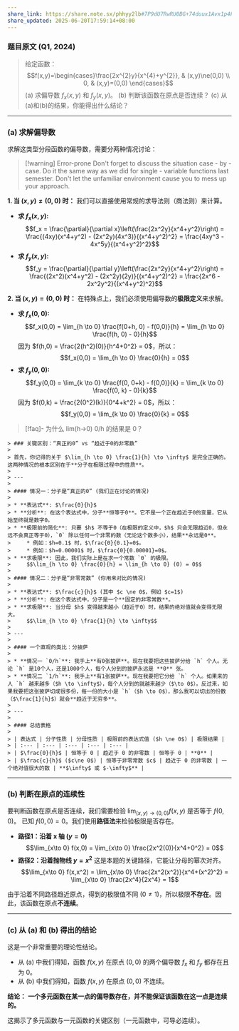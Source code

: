 ```yaml
---
share_link: https://share.note.sx/phhyy2lb#7P9dU7RwRU0BG+74duux1Avx1p4FFe5MflyckKM+j4U
share_updated: 2025-06-20T17:59:14+08:00
---
```

### 题目原文 (Q1, 2024)

>给定函数：
$$f(x,y)=\begin{cases}\frac{2x^{2}y}{x^{4}+y^{2}}, & (x,y)\ne(0,0) \\ 0, & (x,y)=(0,0) \end{cases}$$
(a) 求偏导数 $f_{x}(x,y)$ 和 $f_{y}(x,y)$。
(b) 判断该函数在原点是否连续？
(c) 从(a)和(b)的结果，你能得出什么结论？

---

### (a) 求解偏导数

求解这类型分段函数的偏导数，需要分两种情况讨论：

> [!warning] Error-prone
> Don't forget to discuss the situation case - by - case. Do it the same way as we did for single - variable functions last semester. Don't let the unfamiliar environment cause you to mess up your approach.

**1. 当 $(x,y) \ne (0,0)$ 时：**
我们可以直接使用常规的求导法则（商法则）来计算。
* **求 $f_x(x,y)$:**
    $$f_x = \frac{\partial}{\partial x}\left(\frac{2x^2y}{x^4+y^2}\right) = \frac{(4xy)(x^4+y^2) - (2x^2y)(4x^3)}{(x^4+y^2)^2} = \frac{4xy^3 - 4x^5y}{(x^4+y^2)^2}$$
* **求 $f_y(x,y)$:**
    $$f_y = \frac{\partial}{\partial y}\left(\frac{2x^2y}{x^4+y^2}\right) = \frac{(2x^2)(x^4+y^2) - (2x^2y)(2y)}{(x^4+y^2)^2} = \frac{2x^6 - 2x^2y^2}{(x^4+y^2)^2}$$

**2. 当 $(x,y) = (0,0)$ 时：**
在特殊点上，我们必须使用偏导数的**极限定义**来求解。
* **求 $f_x(0,0)$:**
    $$f_x(0,0) = \lim_{h \to 0} \frac{f(0+h, 0) - f(0,0)}{h} = \lim_{h \to 0} \frac{f(h, 0) - 0}{h}$$
    因为 $f(h,0) = \frac{2(h^2)(0)}{h^4+0^2} = 0$，所以：
    $$f_x(0,0) = \lim_{h \to 0} \frac{0}{h} = 0$$
* **求 $f_y(0,0)$:**
    $$f_y(0,0) = \lim_{k \to 0} \frac{f(0, 0+k) - f(0,0)}{k} = \lim_{k \to 0} \frac{f(0, k) - 0}{k}$$
    因为 $f(0,k) = \frac{2(0^2)(k)}{0^4+k^2} = 0$，所以：
    $$f_y(0,0) = \lim_{k \to 0} \frac{0}{k} = 0$$
> [!faq]- 为什么 lim(h->0) 0/h 的结果是 0？
>
    > ### 关键区别：“真正的0” vs “趋近于0的非零数”
    >
    > 首先，你记得的关于 $\lim_{h \to 0} \frac{1}{h} \to \infty$ 是完全正确的。这两种情况的根本区别在于**分子在极限过程中的性质**。
    >
    > ---
    >
    > #### 情况一：分子是“真正的0” (我们正在讨论的情况)
    >
    > * **表达式**: $\frac{0}{h}$
    > * **分析**: 在这个表达式中，分子**恒等于0**。它不是一个正在趋近于0的变量，它从始至终就是数字0。
    > * **极限前的简化**: 只要 $h$ 不等于0（在极限的定义中，$h$ 只会无限趋近0，但永远不会真正等于0），`0` 除以任何一个非零的数（无论这个数多小），结果**永远是0**。
    >     * 例如：$h=0.1$ 时，$\frac{0}{0.1}=0$。
    >     * 例如：$h=0.00001$ 时，$\frac{0}{0.00001}=0$。
    > * **求极限**: 因此，我们实际上是在求一个常数 `0` 的极限。
    >     $$\lim_{h \to 0} \frac{0}{h} = \lim_{h \to 0} (0) = 0$$
    >
    > #### 情况二：分子是“非零常数” (你用来对比的情况)
    >
    > * **表达式**: $\frac{c}{h}$ (其中 $c \ne 0$，例如 $c=1$)
    > * **分析**: 在这个表达式中，分子是一个**固定的非零常数**。
    > * **求极限**: 当分母 $h$ 变得越来越小（趋近于0）时，结果的绝对值就会变得无限大。
    >     $$\lim_{h \to 0} \frac{1}{h} \to \infty$$
    >
    > ---
    >
    > #### 一个直观的类比：分披萨
    >
    > * **情况一 `0/h`**: 我手上**有0张披萨**。现在我要把这些披萨分给 `h` 个人。无论 `h` 是10个人，还是1000个人，每个人分到的披萨永远是 **0** 张。
    > * **情况二 `1/h`**: 我手上**有1张披萨**。现在我要把它分给 `h` 个人。如果来的人 `h` 越来越多（$h \to \infty$），每个人分到的就越来越少（$\to 0$）。反过来，如果我要把这张披萨切成很多份，每一份的大小是 `h`（$h \to 0$），那么我可以切出的份数（$\frac{1}{h}$）就会**趋近于无穷多**。
    >
    > ---
    >
    > #### 总结表格
    >
    > | 表达式 | 分子性质 | 分母性质 | 极限前的表达式值 ($h \ne 0$) | 极限结果 |
    > | :--- | :--- | :--- | :--- | :--- |
    > | $\frac{0}{h}$ | 恒等于 0 | 趋近于 0 的非零数 | 恒等于 0 | **0** |
    > | $\frac{c}{h}$ ($c\ne 0$) | 恒等于非零常数 $c$ | 趋近于 0 的非零数 | 一个绝对值很大的数 | **$\infty$ 或 $-\infty$** |

---

### (b) 判断在原点的连续性

要判断函数在原点是否连续，我们需要检验 $\lim_{(x,y)\to(0,0)} f(x,y)$ 是否等于 $f(0,0)$。
已知 $f(0,0) = 0$。我们使用**路径法**来检验极限是否存在。

* **路径1：沿着 x 轴 ($y=0$)**
    $$\lim_{x\to 0} f(x,0) = \lim_{x\to 0} \frac{2x^2(0)}{x^4+0^2} = 0$$
* **路径2：沿着抛物线 $y=x^2$**
    这是本题的关键路径，它能让分母的幂次对齐。
    $$\lim_{x\to 0} f(x,x^2) = \lim_{x\to 0} \frac{2x^2(x^2)}{x^4+(x^2)^2} = \lim_{x\to 0} \frac{2x^4}{2x^4} = 1$$

由于沿着不同路径趋近原点，得到的极限值不同 ($0 \ne 1$)，所以极限**不存在**。因此，该函数在原点**不连续**。

---

### (c) 从 (a) 和 (b) 得出的结论

这是一个非常重要的理论性结论。

* 从 (a) 中我们得知，函数 $f(x,y)$ 在原点 $(0,0)$ 的两个偏导数 $f_x$ 和 $f_y$ 都存在且为 0。
* 从 (b) 中我们得知，函数 $f(x,y)$ 在原点 $(0,0)$ 不连续。

**结论：**
**一个多元函数在某一点的偏导数存在，并不能保证该函数在这一点是连续的。**

这揭示了多元函数与一元函数的关键区别（一元函数中，可导必连续）。

